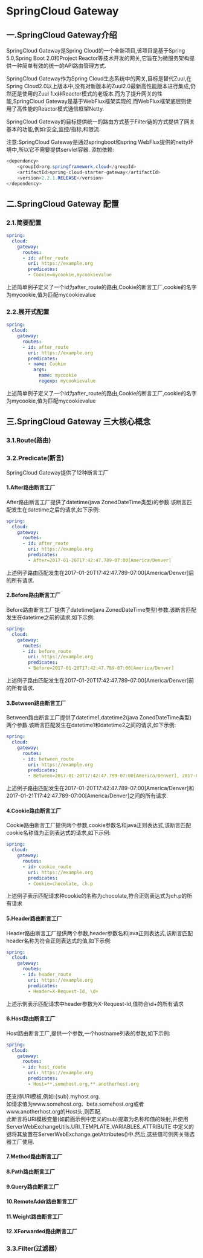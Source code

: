 # SpringCloud Gateway
## 一.SpringCloud Gateway介绍
SpringCloud Gateway是Spring Cloud的一个全新项目,该项目是基于Spring 5.0,Spring Boot 2.0和Project Reactor等技术开发的网关,它旨在为微服务架构提供一种简单有效的统一的API路由管理方式.</br>

SpringCloud Gateway作为Spring Cloud生态系统中的网关,目标是替代Zuul,在Spring Cloud2.0以上版本中,没有对新版本的Zuul2.0最新高性能版本进行集成,仍然还是使用的Zuul 1.x非Reactor模式的老版本.而为了提升网关的性能,SpringCloud Gateway是基于WebFlux框架实现的,而WebFlux框架底层则使用了高性能的Reactor模式通信框架Netty.</br>

SpringCloud Gateway的目标提供统一的路由方式基于Filter链的方式提供了网关基本的功能,例如:安全,监控/指标,和限流.

注意:SpringCloud Gateway是通过springboot和spring WebFlux提供的netty环境中,所以它不需要提供servlet容器.
添加依赖:
```java
<dependency>
    <groupId>org.springframework.cloud</groupId>
    <artifactId>spring-cloud-starter-gateway</artifactId>
    <version>2.2.1.RELEASE</version>
</dependency>
```
## 二.SpringCloud Gateway 配置
### 2.1.简要配置
```yaml
spring:
  cloud:
    gateway:
      routes:
      - id: after_route
        uri: https://example.org
        predicates:
        - Cookie=mycookie,mycookievalue
```
上述简单例子定义了一个id为after_route的路由,Cookie的断言工厂,cookie的名字为mycookie,值为匹配mycookievalue
### 2.2.展开式配置
```yaml
spring:
  cloud:
    gateway:
      routes:
      - id: after_route
        uri: https://example.org
        predicates:
        - name: Cookie
          args:
            name: mycookie
            regexp: mycookievalue
```
上述简单例子定义了一个id为after_route的路由,Cookie的断言工厂,cookie的名字为mycookie,值为匹配mycookievalue
## 三.SpringCloud Gateway 三大核心概念
### 3.1.Route(路由)

### 3.2.Predicate(断言)
SpringCloud Gateway提供了12种断言工厂</br>
#### 1.After路由断言工厂
After路由断言工厂提供了datetime(java ZonedDateTime类型)的参数.该断言匹配发生在datetime之后的请求,如下示例:
```yaml
spring:
  cloud:
    gateway:
      routes:
      - id: after_route
        uri: https://example.org
        predicates:
        - After=2017-01-20T17:42:47.789-07:00[America/Denver]
```
上述例子路由匹配发生在2017-01-20T17:42:47.789-07:00[America/Denver]后的所有请求.
#### 2.Before路由断言工厂
Before路由断言工厂提供了datetime(java ZonedDateTime类型)参数.该断言匹配发生在datetime之前的请求,如下示例:
```yaml
spring:
  cloud:
    gateway:
      routes:
      - id: before_route
        uri: https://example.org
        predicates:
        - Before=2017-01-20T17:42:47.789-07:00[America/Denver]
```
上述例子路由匹配发生在2017-01-20T17:42:47.789-07:00[America/Denver]前的所有请求.
#### 3.Between路由断言工厂
Between路由断言工厂提供了datetime1,datetime2(java ZonedDateTime类型)两个参数.该断言匹配发生在datetime1和datetime2之间的请求,如下示例:
```yaml
spring:
  cloud:
    gateway:
      routes:
      - id: between_route
        uri: https://example.org
        predicates:
        - Between=2017-01-20T17:42:47.789-07:00[America/Denver], 2017-01-21T17:42:47.789-07:00[America/Denver]
```
上述例子路由匹配发生在2017-01-20T17:42:47.789-07:00[America/Denver]和2017-01-21T17:42:47.789-07:00[America/Denver]之间的所有请求.
#### 4.Cookie路由断言工厂
Cookie路由断言工厂提供两个参数,cookie参数名和java正则表达式,该断言匹配cookie名称值为正则表达式的请求,如下示例:
```yaml
spring:
  cloud:
    gateway:
      routes:
      - id: cookie_route
        uri: https://example.org
        predicates:
        - Cookie=chocolate, ch.p
```
上述例子表示匹配请求种cookie的名称为chocolate,符合正则表达式为ch.p的所有请求
#### 5.Header路由断言工厂
Header路由断言工厂提供两个参数,header参数名和java正则表达式,该断言匹配header名称为符合正则表达式的值,如下示例:
```yaml
spring:
  cloud:
    gateway:
      routes:
      - id: header_route
        uri: https://example.org
        predicates:
        - Header=X-Request-Id, \d+
```
上述示例表示匹配请求中header参数为X-Request-Id,值符合\d+的所有请求

#### 6.Host路由断言工厂
Host路由断言工厂,提供一个参数,一个hostname列表的参数,如下示例:
```yaml
spring:
  cloud:
    gateway:
      routes:
      - id: host_route
        uri: https://example.org
        predicates:
        - Host=**.somehost.org,**.anotherhost.org
```
还支持URI模板,例如:{sub}.myhost.org.</br>
如请求值为www.somehost.org、beta.somehost.org或者www.anotherhost.org的Host头,则匹配.</br>
此断言将URI模板变量(如前面示例中定义的sub)提取为名称和值的映射,并使用 ServerWebExchangeUtils.URI_TEMPLATE_VARIABLES_ATTRIBUTE 中定义的键将其放置在ServerWebExchange.getAttributes()中.然后,这些值可供网关筛选器工厂使用.</br>

#### 7.Method路由断言工厂

#### 8.Path路由断言工厂

#### 9.Query路由断言工厂

#### 10.RemoteAddr路由断言工厂

#### 11.Weight路由断言工厂

#### 12.XForwarded路由断言工厂

### 3.3.Filter(过滤器）